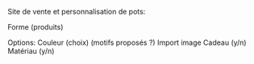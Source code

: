 
Site de vente et personnalisation de pots:

Forme (produits)

Options:
Couleur (choix) (motifs proposés ?)
Import image
Cadeau (y/n)
Matériau (y/n)

